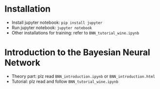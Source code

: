 # Installation
- Install jupyter notebook: `pip install jupyter`
- Run jupyter notebook: `jupyter notebook`
- Other installations for training: refer to `BNN_tutorial_wine.ipynb`

# Introduction to the Bayesian Neural Network
- Theory part: plz read `BNN_introduction.ipynb` or `BNN_introduction.html`
- Tutorial: plz read and follow `BNN_tutorial_wine.ipynb`